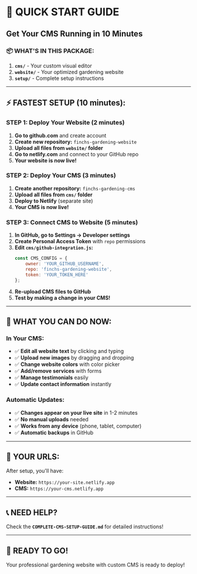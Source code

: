 # 🚀 QUICK START GUIDE
## Get Your CMS Running in 10 Minutes

### 📦 WHAT'S IN THIS PACKAGE:

1. **`cms/`** - Your custom visual editor
2. **`website/`** - Your optimized gardening website
3. **`setup/`** - Complete setup instructions

---

## ⚡ FASTEST SETUP (10 minutes):

### STEP 1: Deploy Your Website (2 minutes)
1. **Go to github.com** and create account
2. **Create new repository:** `finchs-gardening-website`
3. **Upload all files from `website/` folder**
4. **Go to netlify.com** and connect to your GitHub repo
5. **Your website is now live!**

### STEP 2: Deploy Your CMS (3 minutes)
1. **Create another repository:** `finchs-gardening-cms`
2. **Upload all files from `cms/` folder**
3. **Deploy to Netlify** (separate site)
4. **Your CMS is now live!**

### STEP 3: Connect CMS to Website (5 minutes)
1. **In GitHub, go to Settings → Developer settings**
2. **Create Personal Access Token** with `repo` permissions
3. **Edit `cms/github-integration.js`:**
   ```javascript
   const CMS_CONFIG = {
       owner: 'YOUR_GITHUB_USERNAME',
       repo: 'finchs-gardening-website',
       token: 'YOUR_TOKEN_HERE'
   };
   ```
4. **Re-upload CMS files to GitHub**
5. **Test by making a change in your CMS!**

---

## 🎯 WHAT YOU CAN DO NOW:

### In Your CMS:
- ✅ **Edit all website text** by clicking and typing
- ✅ **Upload new images** by dragging and dropping
- ✅ **Change website colors** with color picker
- ✅ **Add/remove services** with forms
- ✅ **Manage testimonials** easily
- ✅ **Update contact information** instantly

### Automatic Updates:
- ✅ **Changes appear on your live site** in 1-2 minutes
- ✅ **No manual uploads** needed
- ✅ **Works from any device** (phone, tablet, computer)
- ✅ **Automatic backups** in GitHub

---

## 🔗 YOUR URLS:

After setup, you'll have:
- **Website:** `https://your-site.netlify.app`
- **CMS:** `https://your-cms.netlify.app`

---

## 📞 NEED HELP?

Check the **`COMPLETE-CMS-SETUP-GUIDE.md`** for detailed instructions!

---

## 🎉 READY TO GO!

Your professional gardening website with custom CMS is ready to deploy!

